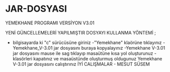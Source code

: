 # JAR-DOSYASI
YEMEKHANE PROGRAMI VERSİYON V3.01

YENİ GÜNCELLEMELERİ YAPILMIŞTIR DOSYAYI KULLANMA YÖNTEMİ ;
- bilgisayarda ki "c" sürücüsüne giriniz
-"Yemekhane" klaörüne tıklayınız
-Yemekhane_V-3.01 jar dosyasını buraya kopyalayınız 
-Yemekhane V-3.01 jar dosyasını mause ile sag tıklayıp masaütüne kısa yol oluşturunuz
-klasörleri kapatınız ve masaüstünde oluşturmuş oldugunuz Yemekhane V-3.01 jar dosyasını calıştırınız 
İYİ CALIŞMALAR - MESUT SÜSEM
